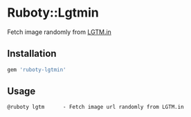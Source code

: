 # Ruboty::Lgtmin

Fetch image randomly from [LGTM.in](https://www.lgtm.in)

## Installation

```ruby
gem 'ruboty-lgtmin'
```

## Usage

```
@ruboty lgtm      - Fetch image url randomly from LGTM.in
```
